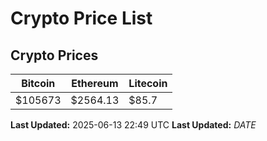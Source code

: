 # Crypto Price List

## Crypto Prices
| Bitcoin | Ethereum | Litecoin |
| ------- | -------- | -------- |
| $105673 | $2564.13 | $85.7 |
**Last Updated:** 2025-06-13 22:49 UTC
**Last Updated:** $DATE$
